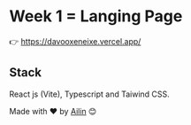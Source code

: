 # Week 1 = Langing Page

👉 https://davooxeneixe.vercel.app/

## Stack 

React js (Vite), Typescript and Taiwind CSS.

Made with ❤️ by [Ailin](https://github.com/ailinnakaganeku) 😊
